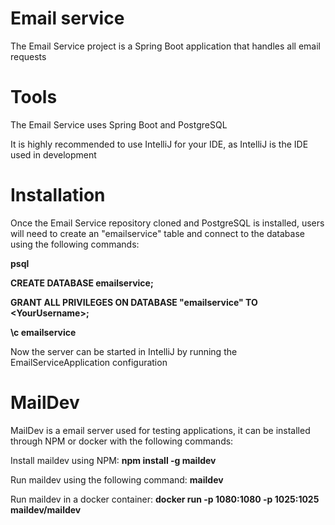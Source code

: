 # Email service

The Email Service project is a Spring Boot application that handles all email requests

# Tools

The Email Service uses Spring Boot and PostgreSQL

It is highly recommended to use IntelliJ for your IDE, as IntelliJ is the IDE used in development

# Installation

Once the Email Service repository cloned and PostgreSQL is installed, users will need to create an "emailservice" table and connect to the database using the following commands:

**psql**

**CREATE DATABASE emailservice;**

**GRANT ALL PRIVILEGES ON DATABASE "emailservice" TO \<YourUsername\>;**

**\c emailservice**

Now the server can be started in IntelliJ by running the EmailServiceApplication configuration

# MailDev

MailDev is a email server used for testing applications, it can be installed through NPM or docker with the following commands:

Install maildev using NPM: **npm install -g maildev**

Run maildev using the following command: **maildev**

Run maildev in a docker container: **docker run -p 1080:1080 -p 1025:1025 maildev/maildev**